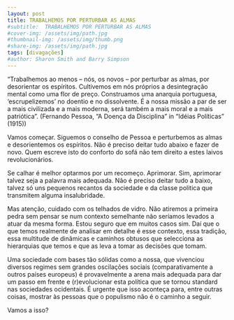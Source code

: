 ```yaml
---
layout: post
title: TRABALHEMOS POR PERTURBAR AS ALMAS
#subtitle:  TRABALHEMOS POR PERTURBAR AS ALMAS
#cover-img: /assets/img/path.jpg
#thumbnail-img: /assets/img/thumb.png
#share-img: /assets/img/path.jpg
tags: [divagações]
#author: Sharon Smith and Barry Simpson
---
```


“Trabalhemos ao menos – nós, os novos – por perturbar as almas, por desorientar os espíritos. Cultivemos em nós próprios a desintegração mental como uma flor de preço. Construamos uma anarquia portuguesa, ‘escrupelizemos’ no doentio e no dissolvente. É a nossa missão a par de ser a mais civilizada e a mais moderna, será também a mais moral e a mais patriótica”.
(Fernando Pessoa, “A Doença da Disciplina” in “Idéias Políticas” (1915))

Vamos começar. Siguemos o conselho de Pessoa e perturbemos as almas e desorientemos os espíritos.
Não é preciso deitar tudo abaixo e fazer de novo. Quem escreve isto do conforto do sofá não tem direito a estes laivos revolucionários.

Se calhar é melhor optarmos por um recomeço. Aprimorar. Sim, aprimorar talvez seja a palavra mais adequada.
Não é preciso deitar tudo a baixo, talvez só uns pequenos recantos da sociedade e da classe politica que transmitem alguma insalubridade.

Mas atenção, cuidado com os telhados de vidro. Não atiremos a primeira pedra sem pensar se num contexto semelhante não seríamos levados a atuar da mesma forma. Estou seguro que em muitos casos sim. Daí que o que temos realmente de analisar em detalhe é esse contexto, essa tradição, essa multitude de dinâmicas e caminhos obtusos que selecciona as hierarquias que temos e que as leva a tomar as decisões que tomam.

Uma sociedade com bases tão sólidas como a nossa, que vivenciou diversos regimes sem grandes oscilações sociais (comparativamente a outros países europeus) é provavelmente a arena mais adequada para dar um passo em frente e (r)evolucionar esta política que se tornou standard nas sociedades ocidentais. É urgente que isso aconteça para, entre outras coisas, mostrar às pessoas que o populismo não é o caminho a seguir.

Vamos a isso?
